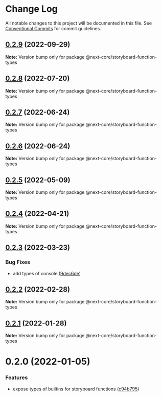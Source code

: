 # Change Log

All notable changes to this project will be documented in this file.
See [Conventional Commits](https://conventionalcommits.org) for commit guidelines.

## [0.2.9](https://github.com/easyops-cn/next-core/compare/@next-core/storyboard-function-types@0.2.8...@next-core/storyboard-function-types@0.2.9) (2022-09-29)

**Note:** Version bump only for package @next-core/storyboard-function-types

## [0.2.8](https://github.com/easyops-cn/next-core/compare/@next-core/storyboard-function-types@0.2.7...@next-core/storyboard-function-types@0.2.8) (2022-07-20)

**Note:** Version bump only for package @next-core/storyboard-function-types

## [0.2.7](https://github.com/easyops-cn/next-core/compare/@next-core/storyboard-function-types@0.2.6...@next-core/storyboard-function-types@0.2.7) (2022-06-24)

**Note:** Version bump only for package @next-core/storyboard-function-types

## [0.2.6](https://github.com/easyops-cn/next-core/compare/@next-core/storyboard-function-types@0.2.5...@next-core/storyboard-function-types@0.2.6) (2022-06-24)

**Note:** Version bump only for package @next-core/storyboard-function-types

## [0.2.5](https://github.com/easyops-cn/next-core/compare/@next-core/storyboard-function-types@0.2.4...@next-core/storyboard-function-types@0.2.5) (2022-05-09)

**Note:** Version bump only for package @next-core/storyboard-function-types

## [0.2.4](https://github.com/easyops-cn/next-core/compare/@next-core/storyboard-function-types@0.2.3...@next-core/storyboard-function-types@0.2.4) (2022-04-21)

**Note:** Version bump only for package @next-core/storyboard-function-types

## [0.2.3](https://github.com/easyops-cn/next-core/compare/@next-core/storyboard-function-types@0.2.2...@next-core/storyboard-function-types@0.2.3) (2022-03-23)

### Bug Fixes

- add types of console ([9dec6de](https://github.com/easyops-cn/next-core/commit/9dec6de9f4e47379e43cfd47b9be2cfa7d1798dc))

## [0.2.2](https://github.com/easyops-cn/next-core/compare/@next-core/storyboard-function-types@0.2.1...@next-core/storyboard-function-types@0.2.2) (2022-02-28)

**Note:** Version bump only for package @next-core/storyboard-function-types

## [0.2.1](https://github.com/easyops-cn/next-core/compare/@next-core/storyboard-function-types@0.2.0...@next-core/storyboard-function-types@0.2.1) (2022-01-28)

**Note:** Version bump only for package @next-core/storyboard-function-types

# 0.2.0 (2022-01-05)

### Features

- expose types of builtins for storyboard functions ([c94b795](https://github.com/easyops-cn/next-core/commit/c94b795d915c58af22aa5ffa91ff4aa1d0c700bc))
